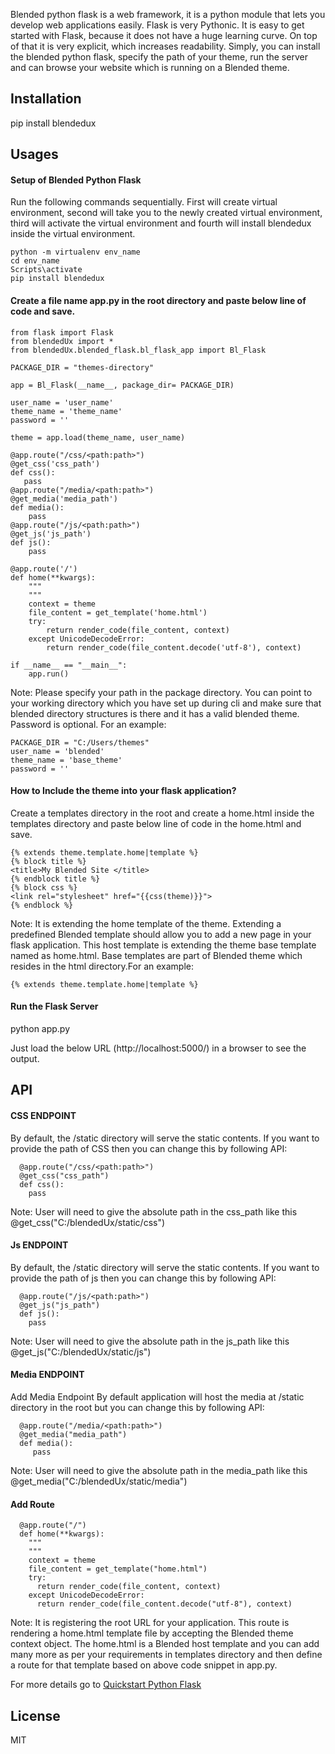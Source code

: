 Blended python flask is a web framework, it is a python module that lets you develop web applications easily. Flask is very Pythonic. It is easy to get started with Flask, because it does not have a huge learning curve. On top of that it is very explicit, which increases readability. Simply, you can install the blended python flask, specify the path of your theme, run the server and can browse your website which is running on a Blended theme.

## Installation

pip install blendedux

## Usages

#### Setup of Blended Python Flask

Run the following commands sequentially. First will create virtual environment, second will take you to the newly created virtual environment, third will activate the virtual environment and fourth will install blendedux inside the virtual environment.
```
python -m virtualenv env_name
cd env_name
Scripts\activate
pip install blendedux
```

#### Create a file name app.py in the root directory and paste below line of code and save.

```
from flask import Flask
from blendedUx import *
from blendedUx.blended_flask.bl_flask_app import Bl_Flask

PACKAGE_DIR = "themes-directory"

app = Bl_Flask(__name__, package_dir= PACKAGE_DIR)

user_name = 'user_name'
theme_name = 'theme_name'
password = ''

theme = app.load(theme_name, user_name)

@app.route("/css/<path:path>")
@get_css('css_path')
def css():
   pass
@app.route("/media/<path:path>")
@get_media('media_path')
def media():
    pass
@app.route("/js/<path:path>")
@get_js('js_path')
def js():
    pass

@app.route('/')
def home(**kwargs):
    """
    """
    context = theme
    file_content = get_template('home.html')
    try:
        return render_code(file_content, context)
    except UnicodeDecodeError:
        return render_code(file_content.decode('utf-8'), context)

if __name__ == "__main__":
    app.run()
```
Note: Please specify your path in the package directory. You can point to your working directory which you have set up during cli and make sure that blended directory structures is there and it has a valid blended theme. Password is optional.
For an example:
```
PACKAGE_DIR = "C:/Users/themes" 
user_name = 'blended' 
theme_name = 'base_theme' 
password = '' 
```
#### How to Include the theme into your flask application?

Create a templates directory in the root and create a home.html inside the templates directory and paste below line of code in the home.html and save.

```
{% extends theme.template.home|template %} 
{% block title %}
<title>My Blended Site </title> 
{% endblock title %} 
{% block css %}
<link rel="stylesheet" href="{{css(theme)}}">
{% endblock %}
```
Note: It is extending the home template of the theme. Extending a predefined Blended template should allow you to add a new page in your flask application. This host template is extending the theme base template named as home.html. Base templates are part of Blended theme which resides in the html directory.For an example:
```
{% extends theme.template.home|template %}
```
#### Run the Flask Server

python app.py

Just load the below URL (http://localhost:5000/) in a browser to see the output.


## API

#### CSS ENDPOINT
By default, the /static directory will serve the static contents. If you want to provide the path of CSS then you can change this by following API:
```
  @app.route("/css/<path:path>")
  @get_css("css_path") 
  def css(): 
    pass
```
Note: User will need to give the absolute path in the css_path like this @get_css("C:/blendedUx/static/css")

#### Js ENDPOINT
By default, the /static directory will serve the static contents. If you want to provide the path of js then you can change this by following API:
```
  @app.route("/js/<path:path>")
  @get_js("js_path") 
  def js(): 
    pass
```
Note: User will need to give the absolute path in the js_path like this @get_js("C:/blendedUx/static/js")    

#### Media ENDPOINT

Add Media Endpoint
By default application will host the media at /static directory in the root but you can change this by following API:
```
  @app.route("/media/<path:path>")
  @get_media("media_path") 
  def media(): 
     pass
```
Note: User will need to give the absolute path in the media_path like this @get_media("C:/blendedUx/static/media") 

#### Add Route
```
  @app.route("/")
  def home(**kwargs):
    """
    """
    context = theme 
    file_content = get_template("home.html")
    try:
      return render_code(file_content, context)
    except UnicodeDecodeError:
      return render_code(file_content.decode("utf-8"), context)
```
Note: It is registering the root URL for your application. This route is rendering a home.html template file by accepting the Blended theme context object. The home.html is a Blended host template and you can add many more as per your requirements in templates directory and then define a route for that template based on above code snippet in app.py. 
 
For more details go to [Quickstart Python Flask](https://hub.blended.co/learn/quickstart_blended_flask/)

## License
MIT
